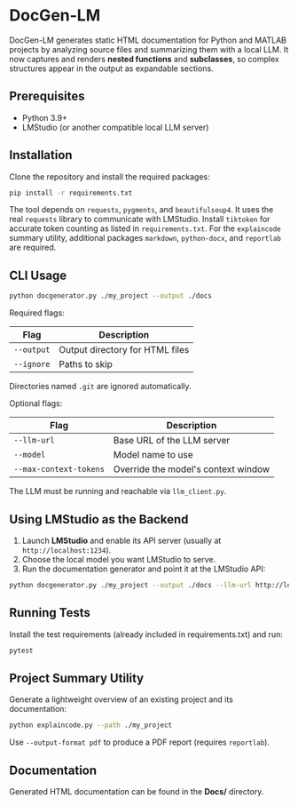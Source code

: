 # DocGen-LM

DocGen-LM generates static HTML documentation for Python and MATLAB projects by analyzing source files and summarizing them with a local LLM. It now captures and renders **nested functions** and **subclasses**, so complex structures appear in the output as expandable sections.

## Prerequisites

- Python 3.9+
- LMStudio (or another compatible local LLM server)

## Installation

Clone the repository and install the required packages:

```bash
pip install -r requirements.txt
```

The tool depends on `requests`, `pygments`, and `beautifulsoup4`. It uses the
real `requests` library to communicate with LMStudio. Install
`tiktoken` for accurate token counting as listed in `requirements.txt`.
For the `explaincode` summary utility, additional packages
`markdown`, `python-docx`, and `reportlab` are required.

## CLI Usage

```bash
python docgenerator.py ./my_project --output ./docs
```

Required flags:

| Flag       | Description                      |
|------------|----------------------------------|
| `--output` | Output directory for HTML files  |
| `--ignore` | Paths to skip                    |

Directories named `.git` are ignored automatically.

Optional flags:

| Flag          | Description                      |
|---------------|----------------------------------|
| `--llm-url`   | Base URL of the LLM server       |
| `--model`     | Model name to use                |
| `--max-context-tokens` | Override the model's context window |

The LLM must be running and reachable via `llm_client.py`.

## Using LMStudio as the Backend

1. Launch **LMStudio** and enable its API server (usually at `http://localhost:1234`).
2. Choose the local model you want LMStudio to serve.
3. Run the documentation generator and point it at the LMStudio API:

```bash
python docgenerator.py ./my_project --output ./docs --llm-url http://localhost:1234 --model local
```


## Running Tests

Install the test requirements (already included in requirements.txt) and run:

```bash
pytest
```

## Project Summary Utility

Generate a lightweight overview of an existing project and its documentation:

```bash
python explaincode.py --path ./my_project
```

Use `--output-format pdf` to produce a PDF report (requires `reportlab`).

## Documentation

Generated HTML documentation can be found in the **Docs/** directory.
